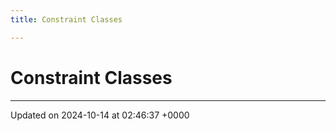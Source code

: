 ```yaml
---
title: Constraint Classes

---
```


# Constraint Classes








-------------------------------

Updated on 2024-10-14 at 02:46:37 +0000